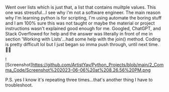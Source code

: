 Went over lists which is just that, a list that contains muiltple values. This one was stressful...I see why i'm not a software engineer. The main reason why I'm learning python is for scripting, I'm using automate the boring stuff and I am 100% sure 
this was not taught or maybe the material or project instructions wasn't explained good enough for me. Googled, ChatGPT, and Stack Overflowed for help and the answer was 
literally in front of me in section 'Working with Lists'...had some help with the join() method. Coding is pretty difficult lol but I just began so imma push through, until
next time. ✌🏽

![Screenshot]https://github.com/ArtistYay/Python_Projects/blob/main/2_Comma_Code/Screenshot%202023-06-06%20at%208.26.56%20PM.png

P.S. yes I know it's repeating three times...that's another thing I have to troubleshoot.